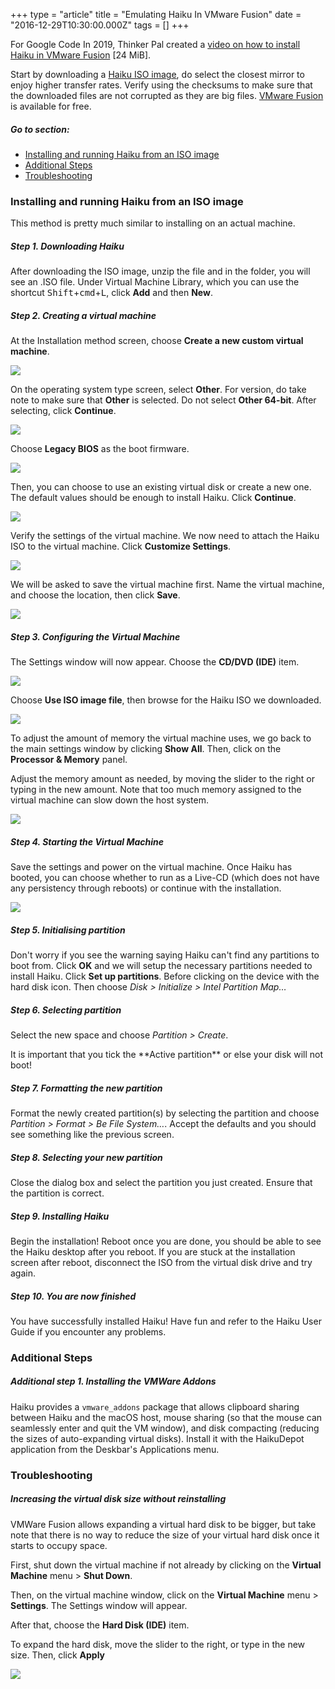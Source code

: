 +++
type = "article"
title = "Emulating Haiku In VMware Fusion"
date = "2016-12-29T10:30:00.000Z"
tags = []
+++

For Google Code In 2019, Thinker Pal created a [video on how to install Haiku in VMware Fusion](http://haiku-files.org/files/media/GCI-2019_VMware_Fusion_Thinker-Pal.mp4) [24 MiB].

Start by downloading a [Haiku ISO image](http://www.haiku-os.org/get-haiku), do select the closest mirror to enjoy higher transfer rates. Verify using the checksums to make sure that the downloaded files are not corrupted as they are big files. [VMware Fusion](http://www.vmware.com/products/fusion/) is available for free.

##### Go to section:
*   [Installing and running Haiku from an ISO image](#part_iso)
*   [Additional Steps](#part_additional)
*   [Troubleshooting](#part_trouble)

### Installing and running Haiku from an ISO image <a name="part_iso"></a>

This method is pretty much similar to installing on an actual machine.

##### Step 1. Downloading Haiku

After downloading the ISO image, unzip the file and in the folder, you will see an .ISO file. Under Virtual Machine Library, which you can use the shortcut <kbd>Shift</kbd>+<kbd>cmd</kbd>+<kbd>L</kbd>, click **Add** and then **New**.

##### Step 2. Creating a virtual machine

At the Installation method screen, choose **Create a new custom virtual machine**.

![](/files/guides/virtualizing/vmware-fusion/new-vm-step-1.png)

On the operating system type screen, select **Other**. For version, do take note to make sure that **Other** is selected. Do not select **Other 64-bit**. After selecting, click **Continue**.

![](/files/guides/virtualizing/vmware-fusion/new-vm-step-2.png)

Choose **Legacy BIOS** as the boot firmware.

![](/files/guides/virtualizing/vmware-fusion/select-firmware.png)

Then, you can choose to use an existing virtual disk or create a new one. The default values should be enough to install Haiku. Click **Continue**.

![](/files/guides/virtualizing/vmware-fusion/virtual-disk.png)

Verify the settings of the virtual machine. We now need to attach the Haiku ISO to the virtual machine. Click **Customize Settings**.

![](/files/guides/virtualizing/vmware-fusion/vm-summary.png)

We will be asked to save the virtual machine first. Name the virtual machine, and choose the location, then click **Save**.

![](/files/guides/virtualizing/vmware-fusion/name-loc.png)

##### Step 3. Configuring the Virtual Machine

The Settings window will now appear. Choose the **CD/DVD (IDE)** item.

![](/files/guides/virtualizing/vmware-fusion/vm-settings.png)

Choose **Use ISO image file**, then browse for the Haiku ISO we downloaded.

![](/files/guides/virtualizing/vmware-fusion/vm-cd-dvd.png)

To adjust the amount of memory the virtual machine uses, we go back to the main settings window by clicking **Show All**. Then, click on the **Processor & Memory** panel.

Adjust the memory amount as needed, by moving the slider to the right or typing in the new amount. Note that too much memory assigned to the virtual machine can slow down the host system.

![](/files/guides/virtualizing/vmware-fusion/vm-memory.png)

##### Step 4. Starting the Virtual Machine

Save the settings and power on the virtual machine. Once Haiku has booted, you can choose whether to run as a Live-CD (which does not have any persistency through reboots) or continue with the installation.

![](/files/guides/virtualizing/vmware-fusion/vmware-haiku.png)

##### Step 5. Initialising partition

Don't worry if you see the warning saying Haiku can't find any partitions to boot from. Click **OK** and we will setup the necessary partitions needed to install Haiku. Click **Set up partitions**. Before clicking on the device with the hard disk icon. Then choose *Disk > Initialize > Intel Partition Map…*

##### Step 6. Selecting partition

Select the new space and choose *Partition > Create*.

<div class="box-info">It is important that you tick the **Active partition** or else your disk will not boot!</div>

##### Step 7. Formatting the new partition

Format the newly created partition(s) by selecting the partition and choose *Partition > Format > Be File System…*. Accept the defaults and you should see something like the previous screen.

##### Step 8. Selecting your new partition

Close the dialog box and select the partition you just created. Ensure that the partition is correct.

##### Step 9. Installing Haiku

Begin the installation! Reboot once you are done, you should be able to see the Haiku desktop after you reboot. If you are stuck at the installation screen after reboot, disconnect the ISO from the virtual disk drive and try again.

##### Step 10. You are now finished

You have successfully installed Haiku! Have fun and refer to the Haiku User Guide if you encounter any problems.  

### Additional Steps<a name="part_additional"></a>

##### Additional step 1. Installing the VMWare Addons

Haiku provides a `vmware_addons` package that allows clipboard sharing between Haiku and the macOS host, mouse sharing (so that the mouse can seamlessly enter and quit the VM window), and disk compacting (reducing the sizes of auto-expanding virtual disks). Install it with the HaikuDepot application from the Deskbar's Applications menu.

### Troubleshooting<a name="part_trouble"></a>

##### Increasing the virtual disk size without reinstalling

VMWare Fusion allows expanding a virtual hard disk to be bigger, but take note that there is no way to reduce the size of your virtual hard disk once it starts to occupy space.

First, shut down the virtual machine if not already by clicking on the **Virtual Machine** menu > **Shut Down**.

Then, on the virtual machine window, click on the **Virtual Machine** menu > **Settings**. The Settings window will appear.

After that, choose the **Hard Disk (IDE)** item.

To expand the hard disk, move the slider to the right, or type in the new size. Then, click **Apply**

![](/files/guides/virtualizing/vmware-fusion/harddisk.png)
